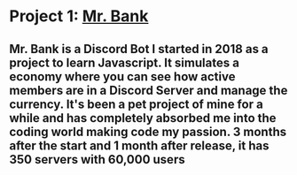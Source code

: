 <!-- TITLE: Mrbank -->
<!-- SUBTITLE: My first project!\nLanguages: Node.js, HTML-->

# Project 1: [Mr. Bank](https://bot.mayorchano.me)

## Mr. Bank is a Discord Bot I started in 2018 as a project to learn Javascript. It simulates a economy where you can see how active members are in a Discord Server and manage the currency. It's been a pet project of mine for a while and has completely absorbed me into the coding world making code my passion. 3 months after the start and 1 month after release, it has 350 servers with 60,000 users